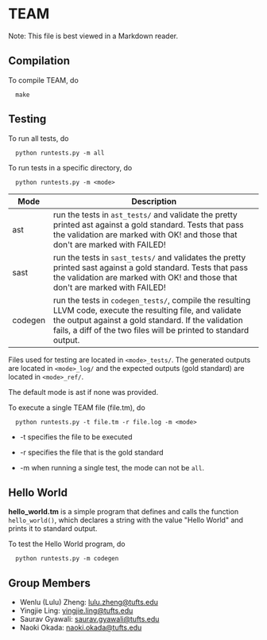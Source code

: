 # TEAM

Note: This file is best viewed in a Markdown reader.

## Compilation

To compile TEAM, do

      make

## Testing

To run all tests, do

      python runtests.py -m all

To run tests in a specific directory, do

      python runtests.py -m <mode>

| Mode    | Description                                                                                                                                                                                                                           |
| ------- | ------------------------------------------------------------------------------------------------------------------------------------------------------------------------------------------------------------------------------------- |
| ast     | run the tests in `ast_tests/` and validate the pretty printed ast against a gold standard. Tests that pass the validation are marked with OK! and those that don't are marked with FAILED!                                            |
| sast    | run the tests in `sast_tests/` and validates the pretty printed sast against a gold standard. Tests that pass the validation are marked with OK! and those that don't are marked with FAILED!                                         |
| codegen | run the tests in `codegen_tests/`, compile the resulting LLVM code, execute the resulting file, and validate the output against a gold standard. If the validation fails, a diff of the two files will be printed to standard output. |

Files used for testing are located in `<mode>_tests/`.
The generated outputs are located in `<mode>_log/` and
the expected outputs (gold standard) are located in `<mode>_ref/`.

The default mode is ast if none was provided.

To execute a single TEAM file (file.tm), do

      python runtests.py -t file.tm -r file.log -m <mode>

- -t specifies the file to be executed

- -r specifies the file that is the gold standard

- -m when running a single test, the mode can not be `all`.

## Hello World

**hello_world.tm** is a simple program that defines and calls
the function `hello_world()`, which declares a string with the
value "Hello World" and prints it to standard output.

To test the Hello World program, do

      python runtests.py -m codegen

## Group Members

- Wenlu (Lulu) Zheng: <lulu.zheng@tufts.edu>
- Yingjie Ling: <yingjie.ling@tufts.edu>
- Saurav Gyawali: <saurav.gyawali@tufts.edu>
- Naoki Okada: <naoki.okada@tufts.edu>
